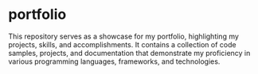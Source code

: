# portfolio
This repository serves as a showcase for my portfolio, highlighting my projects, skills, and accomplishments. It contains a collection of code samples, projects, and documentation that demonstrate my proficiency in various programming languages, frameworks, and technologies.
